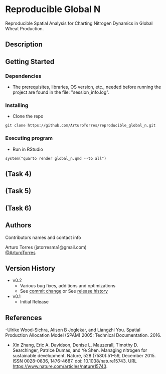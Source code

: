 # Reproducible Global N

Reproducible Spatial Analysis for Charting Nitrogen Dynamics in Global Wheat Production.

## Description

## Getting Started

### Dependencies

-   The prerequisites, libraries, OS version, etc., needed before running the project are found in the file: "session_info.log".

### Installing

-   Clone the repo

```         
git clone https://github.com/ArturoTorres/reproducible_global_n.git
```

### Executing program

-   Run in RStudio

```         
system("quarto render global_n.qmd --to all")
```

## (Task 4)

## (Task 5)

## (Task 6)

## Authors

Contributors names and contact info

Arturo Torres (jatorresma1\@gmail.com)\
[\@ArturoTorres](https://arturotorres.github.io)

## Version History

-   v0.2
    -   Various bug fixes, additions and optimizations
    -   See [commit change]() or See [release history]()
-   v0.1
    -   Initial Release

## References
-Ulrike Wood-Sichra, Alison B Joglekar, and Liangzhi You. Spatial Production Allocation Model (SPAM) 2005: Technical Documentation. 2016.

- Xin Zhang, Eric A. Davidson, Denise L. Mauzerall, Timothy D. Searchinger, Patrice Dumas, and Ye Shen. Managing nitrogen for sustainable development. Nature, 528 (7580):51–59, December 2015. ISSN 0028-0836, 1476-4687. doi: 10.1038/nature15743. URL https://www.nature.com/articles/nature15743.